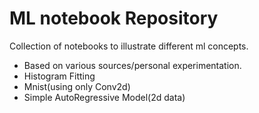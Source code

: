 # ML notebook Repository
Collection of notebooks to illustrate different ml concepts.
* Based on various sources/personal experimentation.
* Histogram Fitting
* Mnist(using only Conv2d)
* Simple AutoRegressive Model(2d data)
